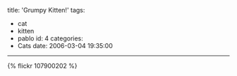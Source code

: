 title: 'Grumpy Kitten!'
tags:
  - cat
  - kitten
  - pablo
id: 4
categories:
  - Cats
date: 2006-03-04 19:35:00
---

{% flickr 107900202 %}
